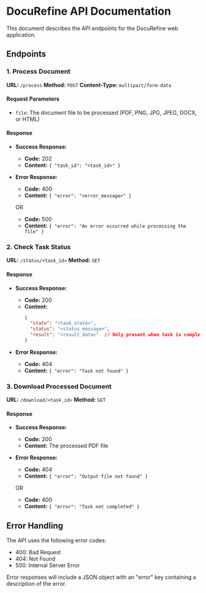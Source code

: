 # DocuRefine API Documentation

This document describes the API endpoints for the DocuRefine web application.

## Endpoints

### 1. Process Document

**URL:** `/process`
**Method:** `POST`
**Content-Type:** `multipart/form-data`

#### Request Parameters

- `file`: The document file to be processed (PDF, PNG, JPG, JPEG, DOCX, or HTML)

#### Response

- **Success Response:**
  - **Code:** 202
  - **Content:** `{ "task_id": "<task_id>" }`

- **Error Response:**
  - **Code:** 400
  - **Content:** `{ "error": "<error_message>" }`

  OR

  - **Code:** 500
  - **Content:** `{ "error": "An error occurred while processing the file" }`

### 2. Check Task Status

**URL:** `/status/<task_id>`
**Method:** `GET`

#### Response

- **Success Response:**
  - **Code:** 200
  - **Content:** 
    ```json
    {
      "state": "<task_state>",
      "status": "<status_message>",
      "result": "<result_data>"  // Only present when task is completed
    }
    ```

- **Error Response:**
  - **Code:** 404
  - **Content:** `{ "error": "Task not found" }`

### 3. Download Processed Document

**URL:** `/download/<task_id>`
**Method:** `GET`

#### Response

- **Success Response:**
  - **Code:** 200
  - **Content:** The processed PDF file

- **Error Response:**
  - **Code:** 404
  - **Content:** `{ "error": "Output file not found" }`

  OR

  - **Code:** 400
  - **Content:** `{ "error": "Task not completed" }`

## Error Handling

The API uses the following error codes:

- 400: Bad Request
- 404: Not Found
- 500: Internal Server Error

Error responses will include a JSON object with an "error" key containing a description of the error.
